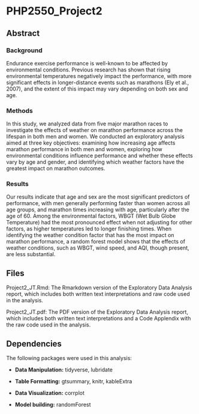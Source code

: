 # PHP2550_Project2

## Abstract

### Background
Endurance exercise performance is well-known to be affected by environmental conditions. Previous research has shown that rising environmental temperatures negatively impact the performance, with more significant effects in longer-distance events such as marathons (Ely et al., 2007), and the extent of this impact may vary depending on both sex and age. 

### Methods
In this study, we analyzed data from five major marathon races to investigate the effects of weather on marathon performance across the lifespan in both men and women. We conducted an exploratory analysis aimed at three key objectives: examining how increasing age affects marathon performance in both men and women, exploring how environmental conditions influence performance and whether these effects vary by age and gender, and identifying which weather factors have the greatest impact on marathon outcomes.

### Results
Our results indicate that age and sex are the most significant predictors of performance, with men generally performing faster than women across all age groups, and marathon times increasing with age, particularly after the age of 60. Among the environmental factors, WBGT (Wet Bulb Globe Temperature) had the most pronounced effect when not adjusting for other factors, as higher temperatures led to longer finishing times. When identifying the weather condition factor that has the most impact on marathon performance, a random forest model shows that the effects of weather conditions, such as WBGT, wind speed, and AQI, though present, are less substantial.

## Files

Project2_JT.Rmd: The Rmarkdown version of the Exploratory Data Analysis report, which includes both written text interpretations and raw code used in the analysis.

Project2_JT.pdf: The PDF version of the Exploratory Data Analysis report, which includes both written text interpretations and a Code Applendix with the raw code used in the analysis.

## Dependencies
The following packages were used in this analysis:

- **Data Manipulation:**  tidyverse, lubridate

- **Table Formatting:** gtsummary, knitr, kableExtra

- **Data Visualization:** corrplot

- **Model building:** randomForest
